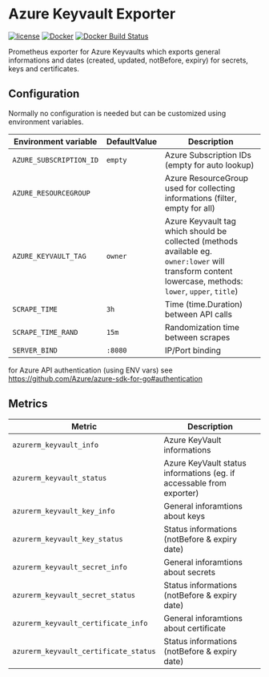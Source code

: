 Azure Keyvault Exporter
=======================

[![license](https://img.shields.io/github/license/webdevops/azure-keyvault-exporter.svg)](https://github.com/webdevops/azure-keyvault-exporter/blob/master/LICENSE)
[![Docker](https://img.shields.io/badge/docker-webdevops%2Fazure--keyvault--exporter-blue.svg?longCache=true&style=flat&logo=docker)](https://hub.docker.com/r/webdevops/azure-keyvault-exporter/)
[![Docker Build Status](https://img.shields.io/docker/build/webdevops/azure-keyvault-exporter.svg)](https://hub.docker.com/r/webdevops/azure-keyvault-exporter/)

Prometheus exporter for Azure Keyvaults which exports general informations and dates (created, updated, notBefore, expiry) for secrets, keys and certificates.

Configuration
-------------

Normally no configuration is needed but can be customized using environment variables.

| Environment variable              | DefaultValue                | Description                                                                  |
|-----------------------------------|-----------------------------|------------------------------------------------------------------------------|
| `AZURE_SUBSCRIPTION_ID`           | `empty`                     | Azure Subscription IDs (empty for auto lookup)                               |
| `AZURE_RESOURCEGROUP`             |                             | Azure ResourceGroup used for collecting informations (filter, empty for all) |
| `AZURE_KEYVAULT_TAG`              | `owner`                     | Azure Keyvault tag which should be collected (methods available eg. `owner:lower` will transform content lowercase, methods: `lower`, `upper`, `title`)  |
| `SCRAPE_TIME`                     | `3h`                        | Time (time.Duration) between API calls                                       |
| `SCRAPE_TIME_RAND`                | `15m`                       | Randomization time between scrapes                                           |
| `SERVER_BIND`                     | `:8080`                     | IP/Port binding                                                              |

for Azure API authentication (using ENV vars) see https://github.com/Azure/azure-sdk-for-go#authentication

Metrics
-------

| Metric                                 | Description                                                                           |
|----------------------------------------|---------------------------------------------------------------------------------------|
| `azurerm_keyvault_info`                | Azure KeyVault informations                                                           |
| `azurerm_keyvault_status`              | Azure KeyVault status informations (eg. if accessable from exporter)                  |
| `azurerm_keyvault_key_info`            | General inforamtions about keys                                                       |
| `azurerm_keyvault_key_status`          | Status informations (notBefore & expiry date)                                         |
| `azurerm_keyvault_secret_info`         | General inforamtions about secrets                                                    |
| `azurerm_keyvault_secret_status`       | Status informations (notBefore & expiry date)                                         |
| `azurerm_keyvault_certificate_info`    | General inforamtions about certificate                                                |
| `azurerm_keyvault_certificate_status`  | Status informations (notBefore & expiry date)                                         |

